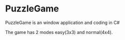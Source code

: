 
# PuzzleGame
PuzzleGame is an window application and coding in C#

The game has 2 modes easy(3x3) and normal(4x4).


